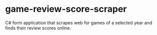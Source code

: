 # game-review-score-scraper
C# form application that scrapes web for games of a selected year and finds their review scores online. 
